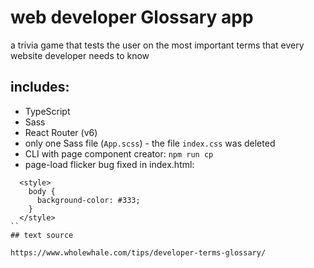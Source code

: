 # web developer Glossary app

a trivia game that tests the user on the most important terms that every website developer needs to know

## includes:

- TypeScript
- Sass
- React Router (v6) 
- only one Sass file (`App.scss`) - the file `index.css` was deleted
- CLI with page component creator: `npm run cp`
- page-load flicker bug fixed in index.html:
```
  <style>
    body {
      background-color: #333;
    }
  </style>
``
## text source

https://www.wholewhale.com/tips/developer-terms-glossary/